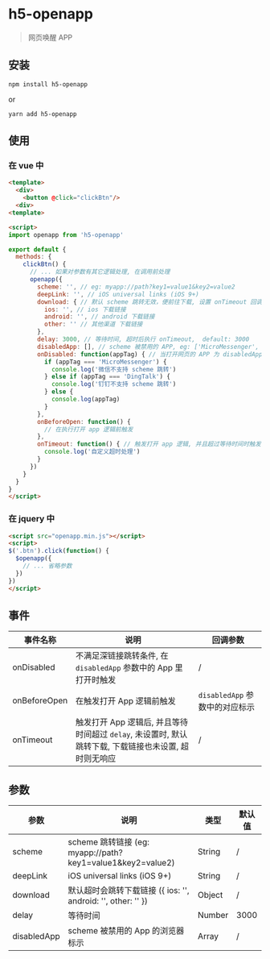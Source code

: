 # h5-openapp

> 网页唤醒 APP


## 安装

```
npm install h5-openapp
```
or
```
yarn add h5-openapp
```

## 使用

### 在 vue 中

```html
<template>
  <div>
    <button @click="clickBtn"/>  
  <div>
<template>

<script>
import openapp from 'h5-openapp'

export default {
  methods: {
    clickBtn() {
      // ... 如果对参数有其它逻辑处理, 在调用前处理
      openapp({
        scheme: '', // eg: myapp://path?key1=value1&key2=value2
        deepLink: '', // iOS universal links (iOS 9+)
        download: { // 默认 scheme 跳转无效，便前往下载, 设置 onTimeout 回调时, 不执行下载逻辑
          ios: '', // ios 下载链接
          android: '', // android 下载链接
          other: '' // 其他渠道 下载链接
        },
        delay: 3000, // 等待时间, 超时后执行 onTimeout,  default: 3000
        disabledApp: [], // scheme 被禁用的 APP, eg: ['MicroMessenger', 'DingTalk', '...'] (iOS 9+ 深链接不会被禁)
        onDisabled: function(appTag) { // 当打开网页的 APP 为 disabledApp 中的任一个，并且未设置深链接时
          if (appTag === 'MicroMessenger') {
            console.log('微信不支持 scheme 跳转')
          } else if (appTag === 'DingTalk') {
            console.log('钉钉不支持 scheme 跳转')
          } else {
            console.log(appTag)
          }
        },
        onBeforeOpen: function() {
          // 在执行打开 app 逻辑前触发
        },
        onTimeout: function() { // 触发打开 app 逻辑, 并且超过等待时间时触发, 未设置的情况下, 如果设置了下载链接, 则默认跳转下载链接
          console.log('自定义超时处理')
        }
      })
    }
  }
}
</script>
```

### 在 jquery 中

```html
<script src="openapp.min.js"></script>
<script>
$('.btn').click(function() {
  $openapp({
    // ... 省略参数
  })
})
</script>
```

## 事件
| 事件名称 | 说明 | 回调参数 |
| ------ | ------ | ------ |
| onDisabled | 不满足深链接跳转条件, 在 `disabledApp` 参数中的 App 里打开时触发 | / |
| onBeforeOpen | 在触发打开 App 逻辑前触发 | `disabledApp` 参数中的对应标示 |
| onTimeout | 触发打开 App 逻辑后, 并且等待时间超过 `delay`, 未设置时, 默认跳转下载, 下载链接也未设置, 超时则无响应 | / |

## 参数
| 参数 | 说明 | 类型 | 默认值 |
| ------ | ------ | ------ | ----- |
| scheme | scheme 跳转链接 (eg: myapp://path?key1=value1&key2=value2) | String | / |
| deepLink | iOS universal links (iOS 9+) | String | / |
| download | 默认超时会跳转下载链接 ({ ios: '', android: '', other: '' }) | Object | / |
| delay | 等待时间 | Number | 3000 |
| disabledApp | scheme 被禁用的 App 的浏览器标示 | Array | / |
